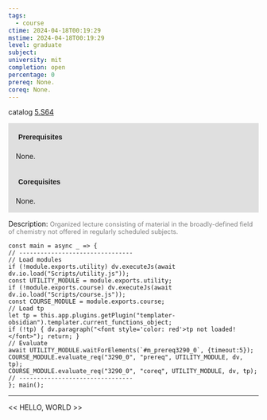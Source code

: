 ```yaml
---
tags:
  - course
ctime: 2024-04-18T00:19:29
mstime: 2024-04-18T00:19:29
level: graduate
subject: 
university: mit
completion: open
percentage: 0
prereq: None.
coreq: None.
---
```


catalog [5.S64](http://student.mit.edu/catalog/m5b.html#5.S64)

<span style="display: block; padding: 15px; background-color: rgb(100, 100, 100, 0.2);"><font id="m_prereq3290_0" style="display: block; font-family: Arial, sans-serif; font-weight: bold; padding: 5px">Prerequisites</font><br><span id="prereq3290_0">None.</span></span>
<span style="display: block; padding: 15px; background-color: rgb(100, 100, 100, 0.2);"><font id="m_coreq3290_0" style="display: block; font-family: Arial, sans-serif; font-weight: bold; padding: 5px">Corequisites</font><br><span id="coreq3290_0">None.</span></span>

<font style="">Description:</font>
<font style="color: grey; font-size: 0.8rem;">Organized lecture consisting of material in the broadly-defined field of chemistry not offered in regularly scheduled subjects.</font>

```dataviewjs
const main = async _ => {
// --------------------------------
// Load modules
if (!module.exports.utility) dv.executeJs(await dv.io.load("Scripts/utility.js"));
const UTILITY_MODULE = module.exports.utility;
if (!module.exports.course) dv.executeJs(await dv.io.load("Scripts/course.js"));
const COURSE_MODULE = module.exports.course;
// Load tp
let tp = this.app.plugins.getPlugin("templater-obsidian").templater.current_functions_object;
if (!tp) { dv.paragraph("<font style='color: red'>tp not loaded!</font>"); return; }
// Evaluate
await UTILITY_MODULE.waitForElements(`#m_prereq3290_0`, {timeout:5});
COURSE_MODULE.evaluate_req("3290_0", "prereq", UTILITY_MODULE, dv, tp);
COURSE_MODULE.evaluate_req("3290_0", "coreq", UTILITY_MODULE, dv, tp);
// --------------------------------
}; main();
```

---

<< HELLO, WORLD >>
